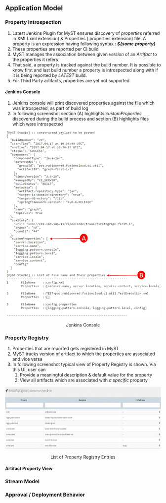 ## Application Model

### Property Introspection

1. Latest Jenkins Plugin for MyST ensures discovery of *properties* referred in XML(.xml extension) & Properties (.properties extension) file. A property is an expression having following syntax : ***${some.property}***
2. These properties are reported per CI build
3. MyST manages the association between given *version* of an *Artifact* to the properties it refers
4. That said, a property is tracked against the build number. It is possible to know first and last build number a property is introspected along with if it is being reported by *LATEST* build. 
5. For Third Party artifacts, properties are yet not supported

#### Jenkins Console

1. Jenkins console will print discovered properties against the file which was introspected, as part of build log
2. In following screenshot section (A) highlights *customProperties* discovered during the build process and section (B) highlights files which were introspected 
<p align="center">
  <img src="https://github.com/soumyakbhattacharyya/application-model-featureset/blob/master/jenkins-console.jpg" width="500" height="600"/>
  <p align="center">Jenkins Console</p>
</p>  


### Property Registry

1. Properties that are reported gets registered in MyST
2. MyST tracks version of artifact to which the properties are associated and vice versa
3. In following screenshot typical view of Property Registry is shown. Via this UI, user can
	1. Provide a meaningful description & default value for the property
	2. View all artifacts which are associated with *a specific* property 
<p align="center">
  <img src="https://github.com/soumyakbhattacharyya/application-model-featureset/blob/master/property-registry-list-view.jpg" width="800" height="200"/>
  <p align="center">List of Property Registry Entries</p>
</p> 	
	

#### Artifact Property View

### Stream Model

### Approval / Deployment Behavior
